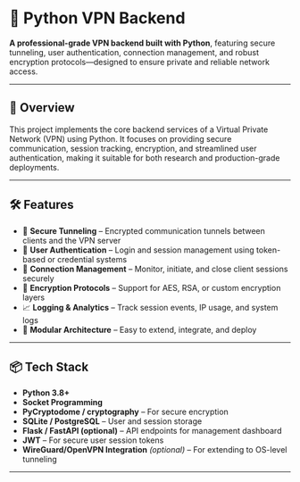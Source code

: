 # 🔐 Python VPN Backend

**A professional-grade VPN backend built with Python**, featuring secure tunneling, user authentication, connection management, and robust encryption protocols—designed to ensure private and reliable network access.

---

## 🚀 Overview

This project implements the core backend services of a Virtual Private Network (VPN) using Python. It focuses on providing secure communication, session tracking, encryption, and streamlined user authentication, making it suitable for both research and production-grade deployments.

---

## 🛠️ Features

- 🔐 **Secure Tunneling** – Encrypted communication tunnels between clients and the VPN server
- 👤 **User Authentication** – Login and session management using token-based or credential systems
- 🔁 **Connection Management** – Monitor, initiate, and close client sessions securely
- 🧠 **Encryption Protocols** – Support for AES, RSA, or custom encryption layers
- 📈 **Logging & Analytics** – Track session events, IP usage, and system logs
- 🧩 **Modular Architecture** – Easy to extend, integrate, and deploy

---

## 📦 Tech Stack

- **Python 3.8+**
- **Socket Programming**
- **PyCryptodome / cryptography** – For secure encryption
- **SQLite / PostgreSQL** – User and session storage
- **Flask / FastAPI (optional)** – API endpoints for management dashboard
- **JWT** – For secure user session tokens
- **WireGuard/OpenVPN Integration** *(optional)* – For extending to OS-level tunneling

---


